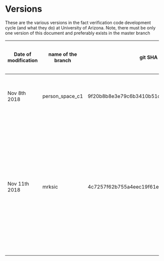 
# Versions
These are the various versions in the fact verification code development cycle (and what they do) at University of Arizona. Note, there must be only one version of this document and preferably exists in the master branch

| Date of modification |name of the branch |git SHA | change made | New F1 score | New overall accuracy | New average Precision|  Merged with master? |Type of Classifier SVM or Decomp Attn | Notes |
| ------------- | ------------- | ------------- | ------------- | ------------- | ------------- | ------------- | ------------- | ------------- | ------------- |
| Nov 8th 2018|   person_space_c1 | 9f20b8b8e3e79c6b3410b51c3905f58042d42d28  | Replaced PERSON_C1 with PERSON C1 in the NER replacement code   | 0.46  | 0.5062006200620062  | 0.73| Yes | Decomp Attn | email dated:Fri, Nov 9, 3:26 PM  | 
| Nov 11th 2018|   mrksic | 4c7257f62b755a4eec19f61e29b444792964200c  | Does IR retrieval using their FEVERReader instead of our custom function.. We are in the middle of adding mrksic vectors in this branch, so no results. But  This should be added to master main for hand crafted development channel|  |   | | No | SVM | | 
